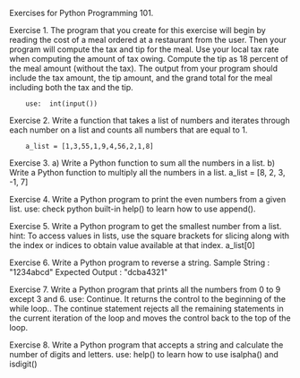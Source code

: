 Exercises for Python Programming 101.

Exercise 1.
        The program that you create for this exercise will begin by reading the cost of a meal ordered at a restaurant from the user. Then your program will compute the tax and tip for the meal. Use your local tax rate when computing the amount of tax owing. Compute the tip as 18 percent of the meal amount (without the tax). The output from your program should include the tax amount, the tip amount, and the grand total for the meal including both the tax and the tip. 

        use:  int(input())

Exercise 2.
        Write a function that takes a list of numbers and iterates through each number on a list and counts all numbers that are equal to 1.

        a_list = [1,3,55,1,9,4,56,2,1,8]


Exercise 3.
        a) Write a Python function to sum all the numbers in a list.
        b) Write a Python function to multiply all the numbers in a list.
        a_list = [8, 2, 3, -1, 7]

Exercise 4.
        Write a Python program to print the even numbers from a given list.
        use: check python built-in help() to learn how to use append(). 

Exercise 5.
        Write a Python program to get the smallest number from a list.
        hint: To access values in lists, use the square brackets for slicing along with the index or indices to obtain value available at that index. a_list[0] 

Exercise 6.
        Write a Python program to reverse a string. 
        Sample String : "1234abcd"
        Expected Output : "dcba4321"

Exercise 7.
        Write a Python program that prints all the numbers from 0 to 9 except 3 and 6.
        use: Continue. It returns the control to the beginning of the while loop.. The continue statement rejects all the remaining statements in the current iteration of the loop and moves the control back to the top of the loop.

Exercise 8.
        Write a Python program that accepts a string and calculate the number of digits and letters.
        use: help() to learn how to use isalpha() and isdigit()



